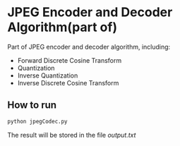 # JPEG Encoder and Decoder Algorithm(part of)

Part of JPEG encoder and decoder algorithm, including:

* Forward Discrete Cosine Transform
* Quantization
* Inverse Quantization
* Inverse Discrete Cosine Transform

## How to run

```sh
python jpegCodec.py
```

The result will be stored in the file *output.txt*
